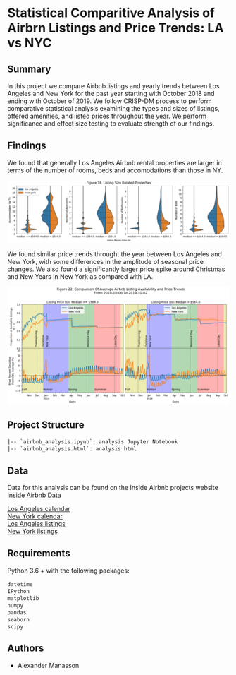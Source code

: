 # Statistical Comparitive Analysis of Airbrn Listings and Price Trends: LA vs NYC
## Summary
In this project we compare Airbnb listings and yearly trends between Los Angeles and New York for the past year starting with October 2018 and ending with October of 2019. We follow CRISP-DM process to perform comparative statistical analysis examining the types and sizes of listings, offered amenities, and listed prices throughout the year. We perform significance and effect size testing to evaluate strength of our findings.

## Findings
We found that generally Los Angeles Airbnb rental properties are larger in terms of the number of rooms, beds and accomodations than those in NY.

![](/resources/sizes.png?raw=true)

We found similar price trends throught the year between Los Angeles and New York, with some differences in the amplitude of seasonal price changes. We also found a significantly larger price spike around Christmas and New Years in New York as compared with LA.

![](/resources/price_trends.png?raw=true)

## Project Structure
```
|-- `airbnb_analysis.ipynb`: analysis Jupyter Notebook
|-- `airbnb_analysis.html`: analysis html
```
## Data
Data for this analysis can be found on the Inside Airbnb projects website [Inside Airbnb Data](http://insideairbnb.com/get-the-data.html)  

[Los Angeles calendar](http://data.insideairbnb.com/united-states/ca/los-angeles/2018-10-05/data/calendar.csv.gz)  
[New York calendar](http://data.insideairbnb.com/united-states/ny/new-york-city/2018-10-03/data/calendar.csv.gz)  
[Los Angeles listings](http://data.insideairbnb.com/united-states/ca/los-angeles/2018-10-05/data/listings.csv.gz)  
[New York listings](http://data.insideairbnb.com/united-states/ny/new-york-city/2018-10-03/data/listings.csv.gz)   
## Requirements
Python 3.6 + with the following packages:
 ```
 datetime
 IPython
 matplotlib
 numpy
 pandas
 seaborn
 scipy
```
## Authors
- Alexander Manasson

